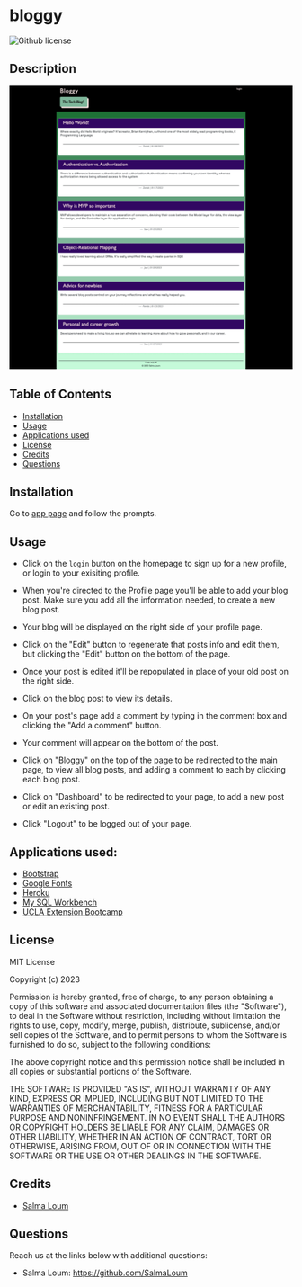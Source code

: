 # bloggy

![Github license](https://img.shields.io/static/v1?label=License&message=MIT&color=brightgreen)

## Description

![Bloggy](./assets/bloggy-gif.gif)

## Table of Contents

- [Installation](#installation)
- [Usage](#usage)
- [Applications used](#applications-used)
- [License](#license)
- [Credits](#credits)
- [Questions](#questions)

## Installation

Go to [app page](https://radiant-eyrie-09127.herokuapp.com/) and follow the prompts.

## Usage

- Click on the `login` button on the homepage to sign up for a new profile, or login to your exisiting profile.

- When you're directed to the Profile page you'll be able to add your blog post. Make sure you add all the information needed, to create a new blog post.

- Your blog will be displayed on the right side of your profile page.

- Click on the "Edit" button to regenerate that posts info and edit them, but clicking the "Edit" button on the bottom of the page.

- Once your post is edited it'll be repopulated in place of your old post on the right side.

- Click on the blog post to view its details.

- On your post's page add a comment by typing in the comment box and clicking the "Add a comment" button. 

- Your comment will appear on the bottom of the post.

- Click on "Bloggy" on the top of the page to be redirected to the main page, to view all blog posts, and adding a comment to each by clicking each blog post.

- Click on "Dashboard" to be redirected to your page, to add a new post or edit an existing post.

- Click "Logout" to be logged out of your page.

## Applications used:

- [Bootstrap](https://getbootstrap.com/)
- [Google Fonts](https://fonts.google.com/about)
- [Heroku](https://dashboard.heroku.com/)
- [My SQL Workbench](https://www.mysql.com/products/workbench/)
- [UCLA Extension Bootcamp](https://www.uclaextension.edu/?gclid=Cj0KCQiAgribBhDkARIsAASA5btdbwAz8x25r3b1deoRNIGxfkPFL11rAQMuCgQ7HYiqBH8CLr9CgLoaAktlEALw_wcB&gclsrc=aw.ds)

## License

MIT License

Copyright (c) 2023

Permission is hereby granted, free of charge, to any person obtaining a copy
of this software and associated documentation files (the "Software"), to deal
in the Software without restriction, including without limitation the rights
to use, copy, modify, merge, publish, distribute, sublicense, and/or sell
copies of the Software, and to permit persons to whom the Software is
furnished to do so, subject to the following conditions:

The above copyright notice and this permission notice shall be included in all
copies or substantial portions of the Software.

THE SOFTWARE IS PROVIDED "AS IS", WITHOUT WARRANTY OF ANY KIND, EXPRESS OR
IMPLIED, INCLUDING BUT NOT LIMITED TO THE WARRANTIES OF MERCHANTABILITY,
FITNESS FOR A PARTICULAR PURPOSE AND NONINFRINGEMENT. IN NO EVENT SHALL THE
AUTHORS OR COPYRIGHT HOLDERS BE LIABLE FOR ANY CLAIM, DAMAGES OR OTHER
LIABILITY, WHETHER IN AN ACTION OF CONTRACT, TORT OR OTHERWISE, ARISING FROM,
OUT OF OR IN CONNECTION WITH THE SOFTWARE OR THE USE OR OTHER DEALINGS IN THE
SOFTWARE.

## Credits

- [Salma Loum](https://github.com/SalmaLoum)

## Questions

Reach us at the links below with additional questions:

- Salma Loum: https://github.com/SalmaLoum

